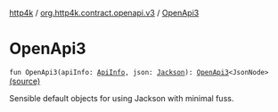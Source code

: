 [http4k](../index.md) / [org.http4k.contract.openapi.v3](index.md) / [OpenApi3](./-open-api3.md)

# OpenApi3

`fun OpenApi3(apiInfo: `[`ApiInfo`](../org.http4k.contract.openapi/-api-info/index.md)`, json: `[`Jackson`](../org.http4k.format/-jackson.md)`): `[`OpenApi3`](-open-api3/index.md)`<JsonNode>` [(source)](https://github.com/http4k/http4k/blob/master/http4k-contract/src/main/kotlin/org/http4k/contract/openapi/v3/jacksonExt.kt#L12)

Sensible default objects for using Jackson with minimal fuss.

